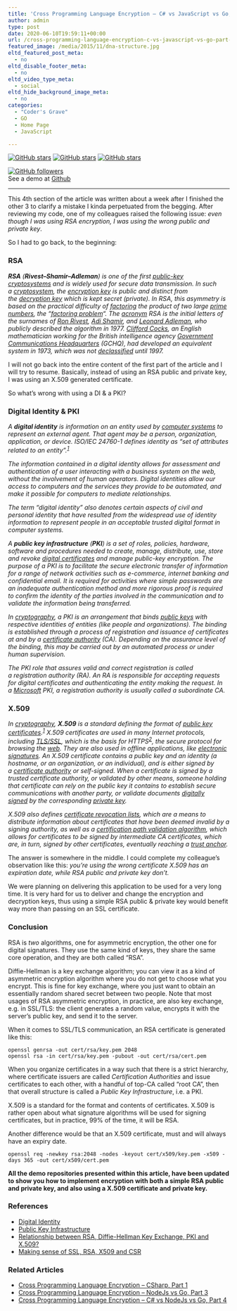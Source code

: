 ```yaml
---
title: 'Cross Programming Language Encryption – C# vs JavaScript vs Go, Part 4'
author: admin
type: post
date: 2020-06-10T19:59:11+00:00
url: /cross-programming-language-encryption-c-vs-javascript-vs-go-part-4/
featured_image: /media/2015/11/dna-structure.jpg
eltd_featured_post_meta:
  - no
eltd_disable_footer_meta:
  - no
eltd_video_type_meta:
  - social
eltd_hide_background_image_meta:
  - no
categories:
  - "Coder's Grave"
  - GO
  - Home Page
  - JavaScript

---
```

[![GitHub stars][1]][2] [![GitHub stars][3]][4] [![GitHub stars][5]][6] 

[![GitHub followers][7]][8]  
See a demo at [Github][9]

* * *

This 4th section of the article was written about a week after I finished the other 3 to clarify a mistake I kinda perpetuated from the begging. After reviewing my code, one of my colleagues raised the following issue: _even though I was using RSA encryption, I was using the wrong public and private key_.

So I had to go back, to the beginning:

### RSA

**_RSA_**_&nbsp;(_**_Rivest–Shamir–Adleman_**_) is one of the first&nbsp;_[_public-key cryptosystems_][10]_&nbsp;and is widely used for secure data transmission. In such a&nbsp;_[_cryptosystem_][11]_, the&nbsp;_[_encryption key_][12]_&nbsp;is public and distinct from the&nbsp;_[_decryption key_][13]_&nbsp;which is kept secret (private). In RSA, this asymmetry is based on the practical difficulty of&nbsp;_[_factoring_][14]_&nbsp;the product of two large&nbsp;_[_prime numbers_][15]_, the &#8220;_[_factoring problem_][16]_&#8220;. The&nbsp;_[_acronym_][17]_&nbsp;RSA is the initial letters of the surnames of&nbsp;_[_Ron Rivest_][18]_,&nbsp;_[_Adi Shamir_][19]_, and&nbsp;_[_Leonard Adleman_][20]_, who publicly described the algorithm in 1977.&nbsp;_[_Clifford Cocks_][21]_, an English mathematician working for the British intelligence agency&nbsp;_[_Government Communications Headquarters_][22]_&nbsp;(GCHQ), had developed an equivalent system in 1973, which was not&nbsp;_[_declassified_][23]_&nbsp;until 1997._

I will not go back into the entire content of the first part of the article and I will try to resume. Basically, instead of using an RSA public and private key, I was using an X.509 generated certificate. 

So what&#8217;s wrong with using a DI & a PKI?

### Digital Identity & PKI

_A&nbsp;_**_digital identity_**_&nbsp;is information on an entity used by&nbsp;_[_computer systems_][24]_&nbsp;to represent an external agent. That agent may be a person, organization, application, or device. ISO/IEC 24760-1 defines identity as &#8220;set of attributes related to an entity&#8221;._<sup><a href="https://en.wikipedia.org/wiki/Digital_identity#cite_note-1"><em>[1]</em></a></sup>

_The information contained in a digital identity allows for assessment and authentication of a user interacting with a business system on the web, without the involvement of human operators. Digital identities allow our access to computers and the services they provide to be automated, and make it possible for computers to mediate relationships._

_The term &#8220;digital identity&#8221; also denotes certain aspects of civil and personal identity that have resulted from the widespread use of identity information to represent people in an acceptable trusted digital format in computer systems._

_A&nbsp;_**_public key infrastructure_**_&nbsp;(_**_PKI_**_) is a set of roles, policies, hardware, software and procedures needed to create, manage, distribute, use, store and revoke&nbsp;_[_digital certificates_][25]_&nbsp;and manage public-key encryption. The purpose of a PKI is to facilitate the secure electronic transfer of information for a range of network activities such as e-commerce, internet banking and confidential email. It is required for activities where simple passwords are an inadequate authentication method and more rigorous proof is required to confirm the identity of the parties involved in the communication and to validate the information being transferred._

_In&nbsp;_[_cryptography_][26]_, a PKI is an arrangement that&nbsp;binds&nbsp;_[_public keys_][27]_&nbsp;with respective identities of entities (like people and organizations). The binding is established through a process of registration and issuance of certificates at and by a&nbsp;_[_certificate authority_][28]_&nbsp;(CA). Depending on the assurance level of the binding, this may be carried out by an automated process or under human supervision._

_The PKI role that assures valid and correct registration is called a&nbsp;registration authority&nbsp;(RA). An RA is responsible for accepting requests for digital certificates and authenticating the entity making the request.&nbsp;In a&nbsp;_[_Microsoft_][29]_&nbsp;PKI, a registration authority is usually called a subordinate CA._

### X.509

_In&nbsp;_[_cryptography_][26]_,&nbsp;_**_X.509_**_&nbsp;is a standard defining the format of&nbsp;_[_public key certificates_][30]_._<sup><a href="https://en.wikipedia.org/wiki/X.509#cite_note-1"><em>[1]</em></a></sup>_&nbsp;X.509 certificates are used in many Internet protocols, including&nbsp;_[_TLS/SSL_][31]_, which is the basis for HTTPS_<sup><a href="https://en.wikipedia.org/wiki/X.509#cite_note-:0-2"><em>[2]</em></a></sup>_, the secure protocol for browsing the&nbsp;_[_web_][32]_. They are also used in offline applications, like&nbsp;_[_electronic signatures_][33]_. An X.509 certificate contains a public key and an identity (a hostname, or an organization, or an individual), and is either signed by a&nbsp;_[_certificate authority_][28]_&nbsp;or self-signed. When a certificate is signed by a trusted certificate authority, or validated by other means, someone holding that certificate can rely on the public key it contains to establish secure communications with another party, or validate documents&nbsp;_[_digitally signed_][34]_&nbsp;by the corresponding&nbsp;_[_private key_][35]_._

_X.509 also defines&nbsp;_[_certificate revocation lists_][36]_, which are a means to distribute information about certificates that have been deemed invalid by a signing authority, as well as a&nbsp;_[_certification path validation algorithm_][37]_, which allows for certificates to be signed by intermediate CA certificates, which are, in turn, signed by other certificates, eventually reaching a&nbsp;_[_trust anchor_][38]_._

The answer is somewhere in the middle. I could complete my colleague&#8217;s observation like this: _you&#8217;re using the wrong certificate X.509 has an expiration date, while RSA public and private key don&#8217;t._ 

We were planning on delivering this application to be used for a very long time. It is very hard for us to deliver and change the encryption and decryption keys, thus using a simple RSA public & private key would benefit way more than passing on an SSL certificate.

### Conclusion

RSA is&nbsp;_two_&nbsp;algorithms, one for asymmetric encryption, the other one for digital signatures. They use the same kind of keys, they share the same core operation, and they are both called &#8220;RSA&#8221;.

Diffie-Hellman is a key exchange algorithm; you can view it as a kind of asymmetric encryption algorithm where you do not get to choose what you encrypt. This is fine for key exchange, where you just want to obtain an essentially random shared secret between two people. Note that most usages of RSA asymmetric encryption, in practice, are also key exchange, e.g. in SSL/TLS: the client generates a random value, encrypts it with the server&#8217;s public key, and send it to the server.

When it comes to SSL/TLS communication, an RSA certificate is generated like this:

<pre class="wp-block-code"><code lang="bash" class="language-bash">openssl genrsa -out cert/rsa/key.pem 2048
openssl rsa -in cert/rsa/key.pem -pubout -out cert/rsa/cert.pem</code></pre>

When you organize certificates in a way such that there is a strict hierarchy, where certificate issuers are called&nbsp;_Certification Authorities_&nbsp;and issue certificates to each other, with a handful of top-CA called &#8220;root CA&#8221;, then that overall structure is called a&nbsp;_Public Key Infrastructure_, i.e. a PKI.

X.509 is a standard for the format and contents of certificates. X.509 is rather open about what signature algorithms will be used for signing certificates, but in practice, 99% of the time, it will be RSA.

Another difference would be that an X.509 certificate, must and will always have an expiry date.

<pre class="wp-block-code"><code lang="bash" class="language-bash">openssl req -newkey rsa:2048 -nodes -keyout cert/x509/key.pem -x509 -days 365 -out cert/x509/cert.pem</code></pre>

**All the demo repositories presented within this article, have been updated to show you how to implement encryption with both a simple RSA public and private key, and also using a X.509 certificate and private key.**

### References

  * [Digital Identity][39]
  * [Public Key Infrastructure][40] 
  * [Relationship between RSA, Diffie-Hellman Key Exchange, PKI and X.509?][41] 
  * [Making sense of SSL, RSA, X509 and CSR][42] 

### Related Articles

  * [Cross Programming Language Encryption &#8211; CSharp, Part 1][43] 
  * [Cross Programming Language Encryption – NodeJs vs Go, Part 3][44]
  * [Cross Programming Language Encryption – C# vs NodeJs vs Go, Part 4][45]

 [1]: https://img.shields.io/github/stars/lunaticthinker-me/demo-cross-lang-encryption-cs?label=Crypt%20C%23%20Demo&style=social
 [2]: https://github.com/lunaticthinker-me/demo-cross-lang-encryption-cs
 [3]: https://img.shields.io/github/stars/lunaticthinker-me/demo-cross-lang-encryption-go?label=Crypt%20Go%20Demo&style=social
 [4]: https://github.com/lunaticthinker-me/demo-cross-lang-encryption-go
 [5]: https://img.shields.io/github/stars/lunaticthinker-me/demo-cross-lang-encryption-js?label=Crypt%20NodeJs%20Demo&style=social
 [6]: https://github.com/lunaticthinker-me/demo-cross-lang-encryption-js
 [7]: https://img.shields.io/github/followers/dragoscirjan?style=social
 [8]: https://github.com/dragoscirjan
 [9]: https://github.com/lunaticthinker-me
 [10]: https://en.wikipedia.org/wiki/Public-key_cryptography
 [11]: https://en.wikipedia.org/wiki/Cryptosystem
 [12]: https://en.wikipedia.org/wiki/Encryption_key
 [13]: https://en.wikipedia.org/wiki/Decryption_key
 [14]: https://en.wikipedia.org/wiki/Factorization
 [15]: https://en.wikipedia.org/wiki/Prime_number
 [16]: https://en.wikipedia.org/wiki/Factoring_problem
 [17]: https://en.wikipedia.org/wiki/Acronym
 [18]: https://en.wikipedia.org/wiki/Ron_Rivest
 [19]: https://en.wikipedia.org/wiki/Adi_Shamir
 [20]: https://en.wikipedia.org/wiki/Leonard_Adleman
 [21]: https://en.wikipedia.org/wiki/Clifford_Cocks
 [22]: https://en.wikipedia.org/wiki/Government_Communications_Headquarters
 [23]: https://en.wikipedia.org/wiki/Classified_information
 [24]: https://en.wikipedia.org/wiki/Computer
 [25]: https://en.wikipedia.org/wiki/Digital_certificates
 [26]: https://en.wikipedia.org/wiki/Cryptography
 [27]: https://en.wikipedia.org/wiki/Public_key
 [28]: https://en.wikipedia.org/wiki/Certificate_authority
 [29]: https://en.wikipedia.org/wiki/Microsoft
 [30]: https://en.wikipedia.org/wiki/Public_key_certificate
 [31]: https://en.wikipedia.org/wiki/Transport_Layer_Security
 [32]: https://en.wikipedia.org/wiki/World_Wide_Web
 [33]: https://en.wikipedia.org/wiki/Electronic_signature
 [34]: https://en.wikipedia.org/wiki/Digital_signature
 [35]: https://en.wikipedia.org/wiki/Private_key
 [36]: https://en.wikipedia.org/wiki/Certificate_revocation_list
 [37]: https://en.wikipedia.org/wiki/Certification_path_validation_algorithm
 [38]: https://en.wikipedia.org/wiki/Trust_anchor
 [39]: https://en.wikipedia.org/wiki/Digital_identity#:~:text=A%20digital%20identity%20is%20information,attributes%20related%20to%20an%20entity%22.
 [40]: https://en.wikipedia.org/wiki/Public_key_infrastructure
 [41]: https://security.stackexchange.com/questions/80853/relationship-between-rsa-diffie-hellman-key-exchange-pki-and-x-509
 [42]: https://blog.gisspan.com/2016/04/making-sense-of-ssl-rsa-x509-and-csr.html
 [43]: https://lunaticthinker.me/cross-programming-language-encryption-csharp-part-1/
 [44]: https://lunaticthinker.me/cross-programming-language-encryption-javascript-vs-go-part-3/
 [45]: /cross-programming-language-encryption-c-vs-javascript-vs-go-part-4/